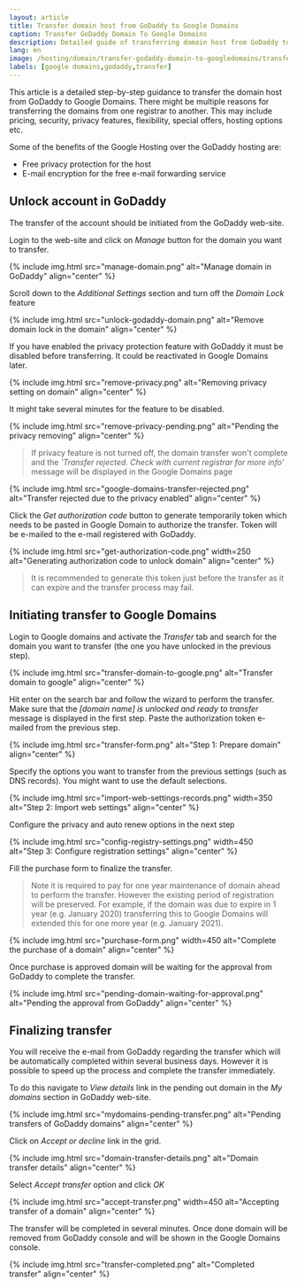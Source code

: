 ```yaml
---
layout: article
title: Transfer domain host from GoDaddy to Google Domains
caption: Transfer GoDaddy Domain To Google Domains
description: Detailed guide of transferring domain host from GoDaddy to Google Domains
lang: en
image: /hosting/domain/transfer-godaddy-domain-to-googledomains/transfer-domain-to-google.png
labels: [google domains,godaddy,transfer]
---
```

This article is a detailed step-by-step guidance to transfer the domain host from GoDaddy to Google Domains. There might be multiple reasons for transferring the domains from one registrar to another. This may include pricing, security, privacy features, flexibility, special offers, hosting options etc.

Some of the benefits of the Google Hosting over the GoDaddy hosting are:

* Free privacy protection for the host
* E-mail encryption for the free e-mail forwarding service

## Unlock account in GoDaddy

The transfer of the account should be initiated from the GoDaddy web-site.

Login to the web-site and click on *Manage* button for the domain you want to transfer.

{% include img.html src="manage-domain.png" alt="Manage domain in GoDaddy" align="center" %}

Scroll down to the *Additional Settings* section and turn off the *Domain Lock* feature

{% include img.html src="unlock-godaddy-domain.png" alt="Remove domain lock in the domain" align="center" %}

If you have enabled the privacy protection feature with GoDaddy it must be disabled before transferring. It could be reactivated in Google Domains later.

{% include img.html src="remove-privacy.png" alt="Removing privacy setting on domain" align="center" %}

It might take several minutes for the feature to be disabled.

{% include img.html src="remove-privacy-pending.png" alt="Pending the privacy removing" align="center" %}

> If privacy feature is not turned off, the domain transfer won't complete and the *'Transfer rejected. Check with current registrar for more info'* message will be displayed in the Google Domains page

{% include img.html src="google-domains-transfer-rejected.png" alt="Transfer rejected due to the privacy enabled" align="center" %}

Click the *Get authorization code* button to generate temporarily token which needs to be pasted in Google Domain to authorize the transfer. Token will be e-mailed to the e-mail registered with GoDaddy.

{% include img.html src="get-authorization-code.png" width=250 alt="Generating authorization code to unlock domain" align="center" %}

> It is recommended to generate this token just before the transfer as it can expire and the transfer process may fail.

## Initiating transfer to Google Domains

Login to Google domains and activate the *Transfer* tab and search for the domain you want to transfer (the one you have unlocked in the previous step).

{% include img.html src="transfer-domain-to-google.png" alt="Transfer domain to google" align="center" %}

Hit enter on the search bar and follow the wizard to perform the transfer. Make sure that the *[domain name] is unlocked and ready to transfer* message is displayed in the first step. Paste the authorization token e-mailed from the previous step.

{% include img.html src="transfer-form.png" alt="Step 1: Prepare domain" align="center" %}

Specify the options you want to transfer from the previous settings (such as DNS records). You might want to use the default selections.

{% include img.html src="import-web-settings-records.png" width=350 alt="Step 2: Import web settings" align="center" %}

Configure the privacy and auto renew options in the next step

{% include img.html src="config-registry-settings.png" width=450 alt="Step 3: Configure registration settings" align="center" %}

Fill the purchase form to finalize the transfer.

> Note it is required to pay for one year maintenance of domain ahead to perform the transfer. However the existing period of registration will be preserved. For example, if the domain was due to expire in 1 year (e.g. January 2020) transferring this to Google Domains will extended this for one more year (e.g. January 2021).

{% include img.html src="purchase-form.png" width=450 alt="Complete the purchase of a domain" align="center" %}

Once purchase is approved domain will be waiting for the approval from GoDaddy to complete the transfer.

{% include img.html src="pending-domain-waiting-for-approval.png" alt="Pending the approval from GoDaddy" align="center" %}

## Finalizing transfer

You will receive the e-mail from GoDaddy regarding the transfer which will be automatically completed within several business days. However it is possible to speed up the process and complete the transfer immediately.

To do this navigate to *View details* link in the pending out domain in the *My domains* section in GoDaddy web-site.

{% include img.html src="mydomains-pending-transfer.png" alt="Pending transfers of GoDaddy domains" align="center" %}

Click on *Accept or decline* link in the grid.

{% include img.html src="domain-transfer-details.png" alt="Domain transfer details" align="center" %}

Select *Accept transfer* option and click *OK*

{% include img.html src="accept-transfer.png" width=450 alt="Accepting transfer of a domain" align="center" %}

The transfer will be completed in several minutes. Once done domain will be removed from GoDaddy console and will be shown in the Google Domains console.

{% include img.html src="transfer-completed.png" alt="Completed transfer" align="center" %}
